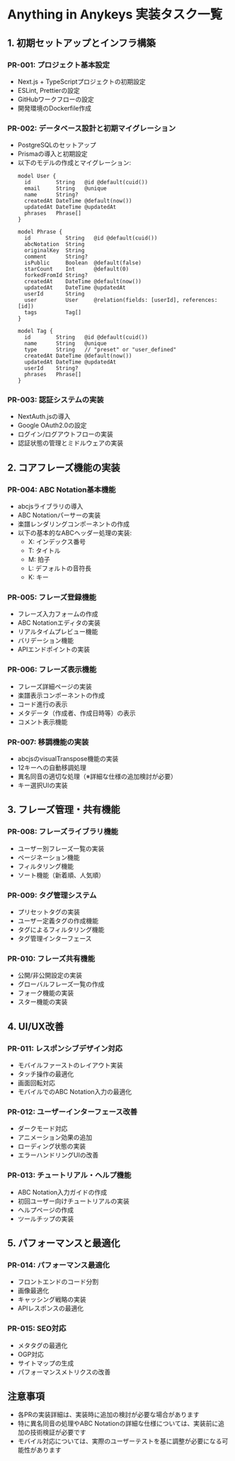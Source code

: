 # Anything in Anykeys 実装タスク一覧

## 1. 初期セットアップとインフラ構築

### PR-001: プロジェクト基本設定
- Next.js + TypeScriptプロジェクトの初期設定
- ESLint, Prettierの設定
- GitHubワークフローの設定
- 開発環境のDockerfile作成

### PR-002: データベース設計と初期マイグレーション
- PostgreSQLのセットアップ
- Prismaの導入と初期設定
- 以下のモデルの作成とマイグレーション:
  ```prisma
  model User {
    id        String   @id @default(cuid())
    email     String   @unique
    name      String?
    createdAt DateTime @default(now())
    updatedAt DateTime @updatedAt
    phrases   Phrase[]
  }

  model Phrase {
    id           String   @id @default(cuid())
    abcNotation  String
    originalKey  String
    comment      String?
    isPublic     Boolean  @default(false)
    starCount    Int      @default(0)
    forkedFromId String?
    createdAt    DateTime @default(now())
    updatedAt    DateTime @updatedAt
    userId       String
    user         User     @relation(fields: [userId], references: [id])
    tags         Tag[]
  }

  model Tag {
    id        String   @id @default(cuid())
    name      String   @unique
    type      String   // "preset" or "user_defined"
    createdAt DateTime @default(now())
    updatedAt DateTime @updatedAt
    userId    String?
    phrases   Phrase[]
  }
  ```

### PR-003: 認証システムの実装
- NextAuth.jsの導入
- Google OAuth2.0の設定
- ログイン/ログアウトフローの実装
- 認証状態の管理とミドルウェアの実装

## 2. コアフレーズ機能の実装

### PR-004: ABC Notation基本機能
- abcjsライブラリの導入
- ABC Notationパーサーの実装
- 楽譜レンダリングコンポーネントの作成
- 以下の基本的なABCヘッダー処理の実装:
  - X: インデックス番号
  - T: タイトル
  - M: 拍子
  - L: デフォルトの音符長
  - K: キー

### PR-005: フレーズ登録機能
- フレーズ入力フォームの作成
- ABC Notationエディタの実装
- リアルタイムプレビュー機能
- バリデーション機能
- APIエンドポイントの実装

### PR-006: フレーズ表示機能
- フレーズ詳細ページの実装
- 楽譜表示コンポーネントの作成
- コード進行の表示
- メタデータ（作成者、作成日時等）の表示
- コメント表示機能

### PR-007: 移調機能の実装
- abcjsのvisualTranspose機能の実装
- 12キーへの自動移調処理
- 異名同音の適切な処理（※詳細な仕様の追加検討が必要）
- キー選択UIの実装

## 3. フレーズ管理・共有機能

### PR-008: フレーズライブラリ機能
- ユーザー別フレーズ一覧の実装
- ページネーション機能
- フィルタリング機能
- ソート機能（新着順、人気順）

### PR-009: タグ管理システム
- プリセットタグの実装
- ユーザー定義タグの作成機能
- タグによるフィルタリング機能
- タグ管理インターフェース

### PR-010: フレーズ共有機能
- 公開/非公開設定の実装
- グローバルフレーズ一覧の作成
- フォーク機能の実装
- スター機能の実装

## 4. UI/UX改善

### PR-011: レスポンシブデザイン対応
- モバイルファーストのレイアウト実装
- タッチ操作の最適化
- 画面回転対応
- モバイルでのABC Notation入力の最適化

### PR-012: ユーザーインターフェース改善
- ダークモード対応
- アニメーション効果の追加
- ローディング状態の実装
- エラーハンドリングUIの改善

### PR-013: チュートリアル・ヘルプ機能
- ABC Notation入力ガイドの作成
- 初回ユーザー向けチュートリアルの実装
- ヘルプページの作成
- ツールチップの実装

## 5. パフォーマンスと最適化

### PR-014: パフォーマンス最適化
- フロントエンドのコード分割
- 画像最適化
- キャッシング戦略の実装
- APIレスポンスの最適化

### PR-015: SEO対応
- メタタグの最適化
- OGP対応
- サイトマップの生成
- パフォーマンスメトリクスの改善

## 注意事項
- 各PRの実装詳細は、実装時に追加の検討が必要な場合があります
- 特に異名同音の処理やABC Notationの詳細な仕様については、実装前に追加の技術検証が必要です
- モバイル対応については、実際のユーザーテストを基に調整が必要になる可能性があります